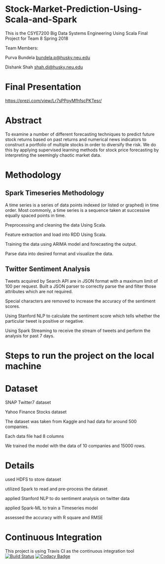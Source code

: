 
# Stock-Market-Prediction-Using-Scala-and-Spark

This is the CSYE7200 Big Data Systems Engineering Using Scala Final Project for Team 8 Spring 2018

Team Members:

Purva Bundela bundela.p@husky.neu.edu

Dishank Shah  shah.di@husky.neu.edu

# Final Presentation
https://prezi.com/view/Lr7sPPoyMfhfscPKTesr/

 # Abstract
 
To examine a number of different forecasting techniques to predict future stock returns based on past returns and numerical news indicators to construct a portfolio of multiple stocks in order to diversify the risk. We do this by applying supervised learning methods for stock price forecasting by interpreting the seemingly chaotic market data.

# Methodology
## Spark Timeseries Methodology
A time series is a series of data points indexed (or listed or graphed) in time order. Most commonly, a time series is a sequence taken at successive equally spaced points in time.

Preprocessing and cleaning the data Using Scala.

Feature extraction and load into RDD Using Scala.

Training the data using ARIMA model and forecasting the output.

Parse data into desired format and visualize the data.

## Twitter Sentiment Analysis
Tweets acquired by Search API are in JSON format with a maximum limit of 100 per request. Built a JSON parser to correctly parse the and filter those attributes which are not required.

Special characters are removed to increase the accuracy of the sentiment scores.

Using Stanford NLP to calculate the sentiment score which tells whether the particular tweet is positive or negative.

Using Spark Streaming to receive the stream of tweets and perform the analysis for past 7 days.


# Steps to run the project on the local machine



# Dataset
SNAP Twitter7 dataset

Yahoo Finance Stocks dataset

The dataset was taken from Kaggle and had data for around 500 companies.

Each data file had 8 columns 

We trained the model with the data of 10 companies and 15000 rows.
# Details
used HDFS to store dataset

utilized Spark to read and pre-process the dataset

applied Stanford NLP to do sentiment analysis on twitter data

applied Spark-ML to train a Timeseries model

assessed the accuracy with R square and RMSE
# Continuous Integration

This project is using Travis CI as the continuous integration tool  [![Build Status](https://travis-ci.org/PurvaBundela/Stock-Market-Prediction-Using-Scala-and-Spark.svg?branch=master)](https://travis-ci.org/PurvaBundela/Stock-Market-Prediction-Using-Scala-and-Spark) [![Codacy Badge](https://api.codacy.com/project/badge/Grade/ca8d184a3abc4c1eb0d570df9a75ab33)](https://www.codacy.com/app/dishanks9/Stock-Market-Prediction-Using-Scala-and-Spark_2?utm_source=github.com&amp;utm_medium=referral&amp;utm_content=PurvaBundela/Stock-Market-Prediction-Using-Scala-and-Spark&amp;utm_campaign=Badge_Grade)



